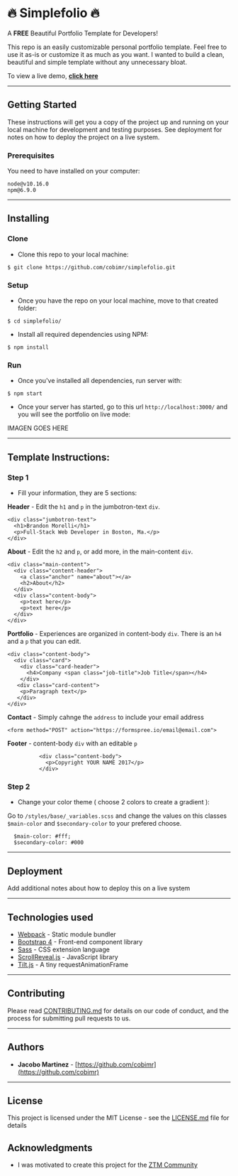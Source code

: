 # 🔥 Simplefolio 🔥

A **FREE** Beautiful Portfolio Template for Developers!

This repo is an easily customizable personal portfolio template. Feel free to use it as-is or customize it as much as you want. I wanted to build a clean, beautiful and simple template without any unnecessary bloat.

To view a live demo, **[click here](https://simplefolio.netlify.com/)**

---

## Getting Started

These instructions will get you a copy of the project up and running on your local machine for development and testing purposes. See deployment for notes on how to deploy the project on a live system.

### Prerequisites

You need to have installed on your computer:

```
node@v10.16.0
npm@6.9.0
```
---

## Installing

### Clone

- Clone this repo to your local machine:
```
$ git clone https://github.com/cobimr/simplefolio.git
```

### Setup

- Once you have the repo on your local machine, move to that created folder:
```
$ cd simplefolio/
```

- Install all required dependencies using NPM:
```
$ npm install
```

### Run

- Once you've installed all dependencies, run server with:
```
$ npm start
```

- Once your server has started, go to this url `http://localhost:3000/` and you will see the portfolio on live mode:

IMAGEN GOES HERE

---

## Template Instructions:

### Step 1
- Fill your information, they are 5 sections:

**Header** - Edit the `h1` and `p` in the jumbotron-text `div`.
```
<div class="jumbotron-text">
  <h1>Brandon Morelli</h1>
  <p>Full-Stack Web Developer in Boston, Ma.</p>
</div>
```

**About** - Edit the `h2` and `p`, or add more, in the main-content `div`.

```
<div class="main-content">
  <div class="content-header">
    <a class="anchor" name="about"></a>
    <h2>About</h2>
  </div>
  <div class="content-body">
    <p>text here</p>
    <p>text here</p>
  </div>
</div>
```

**Portfolio** - Experiences are organized in content-body `div`. There is an `h4` and a `p` that you can edit.
```
<div class="content-body">
  <div class="card">
    <div class="card-header">
      <h4>Company <span class="job-title">Job Title</span></h4>
    </div>
   <div class="card-content">
    <p>Paragraph text</p>
   </div>
</div>
```

**Contact** - Simply cahnge the `address` to include your email address
```
<form method="POST" action="https://formspree.io/email@email.com">
```

**Footer** - content-body `div` with an editable `p`
```
          <div class="content-body">
            <p>Copyright YOUR NAME 2017</p>
          </div>
```

### Step 2
- Change your color theme ( choose 2 colors to create a gradient ):

Go to `/styles/base/_variables.scss` and change the values on this classes `$main-color` and `$secondary-color` to your prefered choose.
```
  $main-color: #fff;
  $secondary-color: #000
```
---

## Deployment

Add additional notes about how to deploy this on a live system

---

## Technologies used

* [Webpack](http://www.dropwizard.io/1.0.2/docs/) - Static module bundler
* [Bootstrap 4](https://getbootstrap.com/docs/4.3/getting-started/introduction/) - Front-end component library
* [Sass](https://sass-lang.com/documentation) - CSS extension language
* [ScrollReveal.js](https://scrollrevealjs.org/) - JavaScript library
* [Tilt.js](https://gijsroge.github.io/tilt.js/) - A tiny requestAnimationFrame

---

## Contributing

Please read [CONTRIBUTING.md](https://gist.github.com/PurpleBooth/b24679402957c63ec426) for details on our code of conduct, and the process for submitting pull requests to us.

---

## Authors

* **Jacobo Martinez** - [https://github.com/cobimr](https://github.com/cobimr)

---

## License

This project is licensed under the MIT License - see the [LICENSE.md](LICENSE.md) file for details

## Acknowledgments

* I was motivated to create this project for the [ZTM Community](https://github.com/zero-to-mastery)
